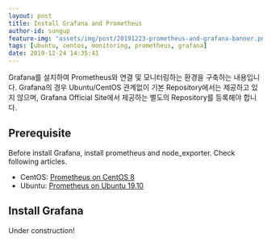 ```yaml
---
layout: post
title: Install Grafana and Prometheus 
author-id: sungup
feature-img: "assets/img/post/20191223-prometheus-and-grafana-banner.png"
tags: [ubuntu, centos, monitoring, prometheus, grafana]
date: 2019-12-24 14:35:41
---
```


Grafana를 설치하여 Prometheus와 연결 및 모니터링하는 환경을 구축하는 내용입니다. Grafana의 경우 Ubuntu/CentOS
관계없이 기본 Repository에서는 제공하고 있지 않으며, Grafana Official Site에서 제공하는 별도의 Repository를
등록해야 합니다.

## Prerequisite

Before install Grafana, install prometheus and node_exporter. Check following
articles.

- CentOS: [Prometheus on CentOS 8](/2019/12/23/Prometheus-on-CentOS8.html)
- Ubuntu: [Prometheus on Ubuntu 19.10](/2019/12/24/Prometheus-on-Ubuntu19.10.html)

## Install Grafana

Under construction!